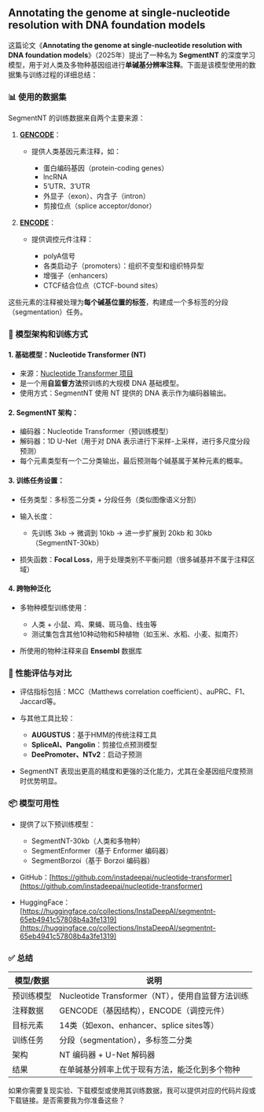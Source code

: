 ## Annotating the genome at single-nucleotide resolution with DNA foundation models

这篇论文《**Annotating the genome at single-nucleotide resolution with DNA foundation models**》（2025年）提出了一种名为 **SegmentNT** 的深度学习模型，用于对人类及多物种基因组进行**单碱基分辨率注释**。下面是该模型使用的数据集与训练过程的详细总结：



### 📊 使用的数据集

SegmentNT 的训练数据来自两个主要来源：

1. **[GENCODE](https://www.gencodegenes.org/)**：

   * 提供人类基因元素注释，如：

     * 蛋白编码基因（protein-coding genes）
     * lncRNA
     * 5’UTR、3’UTR
     * 外显子（exon）、内含子（intron）
     * 剪接位点（splice acceptor/donor）

2. **[ENCODE](https://www.encodeproject.org/)**：

   * 提供调控元件注释：

     * polyA信号
     * 各类启动子（promoters）：组织不变型和组织特异型
     * 增强子（enhancers）
     * CTCF结合位点（CTCF-bound sites）

这些元素的注释被处理为**每个碱基位置的标签**，构建成一个多标签的分段（segmentation）任务。



### 🧠 模型架构和训练方式

#### 1. **基础模型：Nucleotide Transformer (NT)**

* 来源：[Nucleotide Transformer 项目](https://github.com/instadeepai/nucleotide-transformer)
* 是一个用**自监督方法**预训练的大规模 DNA 基础模型。
* 使用方式：SegmentNT 使用 NT 提供的 DNA 表示作为编码器输出。

#### 2. **SegmentNT 架构：**

* 编码器：Nucleotide Transformer（预训练模型）
* 解码器：1D U-Net（用于对 DNA 表示进行下采样-上采样，进行多尺度分段预测）
* 每个元素类型有一个二分类输出，最后预测每个碱基属于某种元素的概率。

#### 3. **训练任务设置：**

* 任务类型：多标签二分类 + 分段任务（类似图像语义分割）
* 输入长度：

  * 先训练 3kb → 微调到 10kb → 进一步扩展到 20kb 和 30kb（SegmentNT-30kb）
* 损失函数：**Focal Loss**，用于处理类别不平衡问题（很多碱基并不属于注释区域）

#### 4. **跨物种泛化**

* 多物种模型训练使用：

  * 人类 + 小鼠、鸡、果蝇、斑马鱼、线虫等
  * 测试集包含其他10种动物和5种植物（如玉米、水稻、小麦、拟南芥）
* 所使用的物种注释来自 **Ensembl** 数据库



### 🧪 性能评估与对比

* 评估指标包括：MCC（Matthews correlation coefficient）、auPRC、F1、Jaccard等。
* 与其他工具比较：

  * **AUGUSTUS**：基于HMM的传统注释工具
  * **SpliceAI、Pangolin**：剪接位点预测模型
  * **DeePromoter、NTv2**：启动子预测
* SegmentNT 表现出更高的精度和更强的泛化能力，尤其在全基因组尺度预测时优势明显。



### 📦 模型可用性

* 提供了以下预训练模型：

  * SegmentNT-30kb（人类和多物种）
  * SegmentEnformer（基于 Enformer 编码器）
  * SegmentBorzoi（基于 Borzoi 编码器）
* GitHub：[https://github.com/instadeepai/nucleotide-transformer](https://github.com/instadeepai/nucleotide-transformer)
* HuggingFace：[https://huggingface.co/collections/InstaDeepAI/segmentnt-65eb4941c57808b4a3fe1319](https://huggingface.co/collections/InstaDeepAI/segmentnt-65eb4941c57808b4a3fe1319)


### ✅ 总结

| 模型/数据 | 说明                                   |
| ----- | ------------------------------------ |
| 预训练模型 | Nucleotide Transformer（NT），使用自监督方法训练 |
| 注释数据  | GENCODE（基因结构），ENCODE（调控元件）           |
| 目标元素  | 14类（如exon、enhancer、splice sites等）    |
| 训练任务  | 分段（segmentation），多标签二分类              |
| 架构    | NT 编码器 + U-Net 解码器                   |
| 结果    | 在单碱基分辨率上优于现有方法，能泛化到多个物种              |



如果你需要复现实验、下载模型或使用其训练数据，我可以提供对应的代码片段或下载链接。是否需要我为你准备这些？


